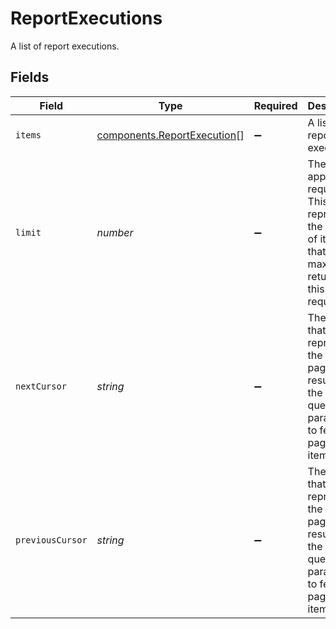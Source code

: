 # ReportExecutions

A list of report executions.


## Fields

| Field                                                                                                              | Type                                                                                                               | Required                                                                                                           | Description                                                                                                        | Example                                                                                                            |
| ------------------------------------------------------------------------------------------------------------------ | ------------------------------------------------------------------------------------------------------------------ | ------------------------------------------------------------------------------------------------------------------ | ------------------------------------------------------------------------------------------------------------------ | ------------------------------------------------------------------------------------------------------------------ |
| `items`                                                                                                            | [components.ReportExecution](../../models/components/reportexecution.md)[]                                         | :heavy_minus_sign:                                                                                                 | A list of report executions.                                                                                       |                                                                                                                    |
| `limit`                                                                                                            | *number*                                                                                                           | :heavy_minus_sign:                                                                                                 | The limit applied to request. This represents the number of items that are at<br/>maximum returned by this request. | 1                                                                                                                  |
| `nextCursor`                                                                                                       | *string*                                                                                                           | :heavy_minus_sign:                                                                                                 | The cursor that represents the next page of results. Use the `cursor` query<br/>parameter to fetch this page of items. | ZXhhbXBsZTE                                                                                                        |
| `previousCursor`                                                                                                   | *string*                                                                                                           | :heavy_minus_sign:                                                                                                 | The cursor that represents the next page of results. Use the `cursor` query<br/>parameter to fetch this page of items. | <nil>                                                                                                              |